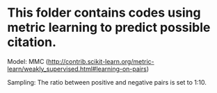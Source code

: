 # This folder contains codes using metric learning to predict possible citation. 


Model: MMC (http://contrib.scikit-learn.org/metric-learn/weakly_supervised.html#learning-on-pairs)


Sampling: The ratio between positive and negative pairs is set to 1:10.
